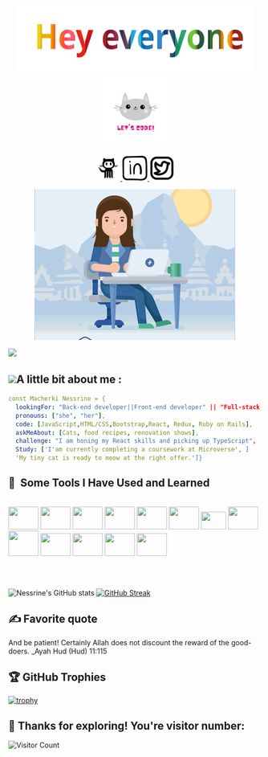 
<p align="center" border-radius= "15">
  <img  width="470"  src="./hey everyone.svg"/ >
   <img width="150"   border-radius= "15"  src="./output-onlinegiftools.gif"/>
</p>
<p align="center">
<a href="https://github.com/Nessrine88">
  <img height="50" src="./github.png"/>
</a>
<a href="https://www.linkedin.com/in/nessrine-macherki-86959196/">
  <img height="50" src="./linkedin.png"/>
</a>
<a href="https://twitter.com/Nessour88">
  <img height="50" src="./twiter.png"/>
</a>
</p>
<p align="center">
<img src="./R.gif"/>
</p>
<img src="https://t.bkit.co/w_64c16589bb841.gif" border-radius= "50" />
<h2>
<img  width="30" src="https://i.pinimg.com/originals/99/69/d2/9969d2bc836ee216a3319d0c15d8ad35.gif"/>A little bit about me :
</h2>

```yaml 
const Macherki Nessrine = {
  lookingFor: "Back-end developer||Front-end developer" || "Full-stack web developer",
  pronouns: ["she", "her"],
  code: [JavaScript,HTML/CSS,Bootstrap,React, Redux, Ruby on Rails],
  askMeAbout: [Cats, food recipes, renovation shows],
  challenge: "I am honing my React skills and picking up TypeScript",
  Study: ['I'am currently completing a coursework at Microverse', ]
  'My tiny cat is ready to meow at the right offer.']}
 ```

 <h2> 🚀 &nbsp;Some Tools I Have Used and Learned</h2>
<div align="left">
  <br>
<img src="https://cdn.jsdelivr.net/gh/devicons/devicon/icons/react/react-original.svg"  width="60" height="45" />
<img src="https://cdn.jsdelivr.net/gh/devicons/devicon/icons/redux/redux-original.svg" width="60" height="45" />
<img src="https://cdn.jsdelivr.net/gh/devicons/devicon/icons/html5/html5-original-wordmark.svg" width="60" height="45" />
<img src="https://cdn.jsdelivr.net/gh/devicons/devicon/icons/bootstrap/bootstrap-original-wordmark.svg" width="60" height="45" />
<img src="https://cdn.jsdelivr.net/gh/devicons/devicon/icons/figma/figma-original.svg" width="60" height="45" />
<img src="https://cdn.jsdelivr.net/gh/devicons/devicon/icons/css3/css3-original-wordmark.svg"  width="60" height="45" />
<img src="https://cdn.jsdelivr.net/gh/devicons/devicon/icons/javascript/javascript-plain.svg" width="50" height="35" /> 
<img src="https://cdn.jsdelivr.net/gh/devicons/devicon/icons/npm/npm-original-wordmark.svg" width="60" height="45" />
<img src="https://cdn.jsdelivr.net/gh/devicons/devicon/icons/nodejs/nodejs-original-wordmark.svg" width="60" height="50" />
<img src="https://cdn.jsdelivr.net/gh/devicons/devicon/icons/babel/babel-original.svg" width="60" height="45" />
<img src="https://cdn.jsdelivr.net/gh/devicons/devicon/icons/postgresql/postgresql-plain-wordmark.svg" width="60" height="45" />
<img src="https://cdn.jsdelivr.net/gh/devicons/devicon/icons/ruby/ruby-plain-wordmark.svg" width="60" height="45" />
<img src="https://cdn.jsdelivr.net/gh/devicons/devicon/icons/rails/rails-original-wordmark.svg" width="60" height="45" />



</div> 


<br> <br>


<div align="left">
  
![Nessrine's GitHub stats](https://github-readme-stats.vercel.app/api?username=Nessrine88&show_icons=true&theme=cobalt) [![GitHub Streak](https://streak-stats.demolab.com/?user=Nessrine88&theme=material)](https://git.io/streak-stats)

</div>


<h2> ✍️ Favorite quote</h2>
<div  background-color="black"; color="white">
And be patient! Certainly Allah does not discount the reward of the good-doers.
  _Ayah Hud (Hud) 11:115

  </div>
<h2>🏆 GitHub Trophies</h2>

  [![trophy](https://github-profile-trophy.vercel.app/?username=Nessrine88)](https://github.com/ryo-ma/github-profile-trophy)
  
<h2>👀 Thanks for exploring! You're visitor number:</h2>

![Visitor Count](https://profile-counter.glitch.me/{Nessrine88}&theme=transparent/count.svg)

